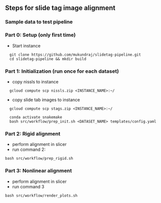 ## Steps for slide tag image alignment

### Sample data to test pipeline

### Part 0: Setup (only first time)

- Start instance

```
  git clone https://github.com/mukundraj/slidetag-pipeline.git
  cd slidetag-pipeline && mkdir build
```

### Part 1: Initialization (run once for each dataset)

- copy nissls to instance

```
  gcloud compute scp nissls.zip <INSTANCE_NAME>:~/
```

- copy slide tab images to instance

```
  gcloud compute scp stags.zip <INSTANCE_NAME>:~/
```

```
  conda activate snakemake
  bash src/workflow/prep_init.sh <DATASET_NAME> templates/config.yaml
```

### Part 2: Rigid alignment

- perform alignment in slicer
- run command 2:

```
bash src/workflow/prep_rigid.sh
```

### Part 3: Nonlinear alignment

- perform alignment in slicer
- run command 3

```
bash src/workflow/render_plots.sh
```
